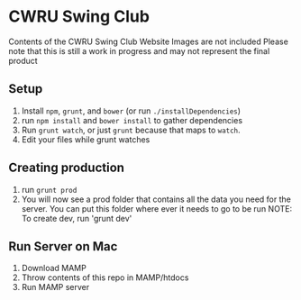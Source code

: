 # CWRU Swing Club
Contents of the CWRU Swing Club Website
Images are not included
Please note that this is still a work in progress and may not represent the final product

## Setup
1. Install `npm`, `grunt`, and `bower` (or run `./installDependencies`)
4. run `npm install` and `bower install` to gather dependencies
5. Run `grunt watch`, or just `grunt` because that maps to `watch`.
6. Edit your files while grunt watches

## Creating production
1. run `grunt prod`
2. You will now see a prod folder that contains all the data you need for the server. You can put this folder where ever it needs to go to be run
NOTE: To create dev, run 'grunt dev'

## Run Server on  Mac
1. Download MAMP
2. Throw contents of this repo in MAMP/htdocs
3. Run MAMP server


